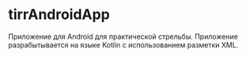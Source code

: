 # tirrAndroidApp
Приложение для Android для практической стрельбы.
Приложение разрабытывается на языке Kotlin c использованием разметки XML.
